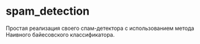 # spam_detection
Простая реализация своего спам-детектора с использованием метода Наивного байесовского классификатора.
